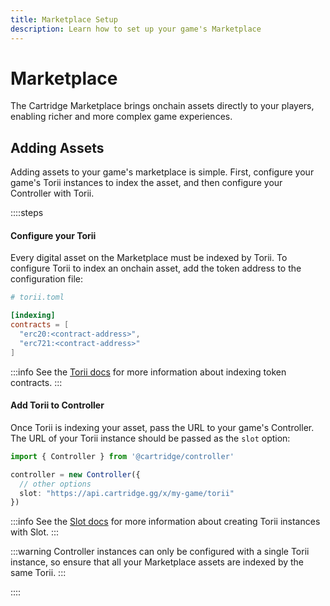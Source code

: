 ```yaml
---
title: Marketplace Setup
description: Learn how to set up your game's Marketplace
---
```


# Marketplace

The Cartridge Marketplace brings onchain assets directly to your players, enabling richer and more complex game experiences.

## Adding Assets

Adding assets to your game's marketplace is simple.
First, configure your game's Torii instances to index the asset, and then configure your Controller with Torii.

::::steps

#### Configure your Torii

Every digital asset on the Marketplace must be indexed by Torii.
To configure Torii to index an onchain asset, add the token address to the configuration file:

```toml
# torii.toml

[indexing]
contracts = [
  "erc20:<contract-address>",
  "erc721:<contract-address>"
]
```

:::info
See the [Torii docs](https://book.dojoengine.org/toolchain/torii/configuration#indexing-configuration) for more information about indexing token contracts.
:::

#### Add Torii to Controller

Once Torii is indexing your asset, pass the URL to your game's Controller.
The URL of your Torii instance should be passed as the `slot` option:

```ts
import { Controller } from '@cartridge/controller'

controller = new Controller({
  // other options
  slot: "https://api.cartridge.gg/x/my-game/torii"
})
```

:::info
See the [Slot docs](/slot/getting-started) for more information about creating Torii instances with Slot.
:::

:::warning
Controller instances can only be configured with a single Torii instance, so ensure that all your Marketplace assets are indexed by the same Torii.
:::

::::
